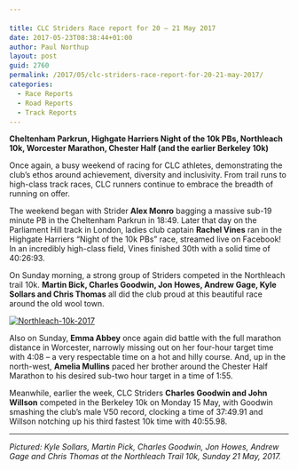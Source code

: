 ```yaml
---

title: CLC Striders Race report for 20 – 21 May 2017
date: 2017-05-23T08:38:44+01:00
author: Paul Northup
layout: post
guid: 2760
permalink: /2017/05/clc-striders-race-report-for-20-21-may-2017/
categories:
  - Race Reports
  - Road Reports
  - Track Reports
---
```

**Cheltenham Parkrun, Highgate Harriers Night of the 10k PBs, Northleach 10k, Worcester Marathon, Chester Half (and the earlier Berkeley 10k)**

Once again, a busy weekend of racing for CLC athletes, demonstrating the club’s ethos around achievement, diversity and inclusivity. From trail runs to high-class track races, CLC runners continue to embrace the breadth of running on offer.

The weekend began with Strider **Alex Monro** bagging a massive sub-19 minute PB in the Cheltenham Parkrun in 18:49. Later that day on the Parliament Hill track in London, ladies club captain **Rachel Vines** ran in the Highgate Harriers “Night of the 10k PBs” race, streamed live on Facebook! In an incredibly high-class field, Vines finished 30th with a solid time of 40:26:93.

On Sunday morning, a strong group of Striders competed in the Northleach trail 10k. **Martin Bick, Charles Goodwin, Jon Howes, Andrew Gage, Kyle Sollars and Chris Thomas** all did the club proud at this beautiful race around the old wool town.

[<img class="alignnone wp-image-2763" src="/Images/2017/05/Northleach-10k-2017.jpg" alt="Northleach-10k-2017" width="850" height="638" srcset="/Images/2017/05/Northleach-10k-2017.jpg 960w, /Images/2017/05/Northleach-10k-2017-300x225.jpg 300w, /Images/2017/05/Northleach-10k-2017-768x576.jpg 768w" sizes="(max-width: 850px) 100vw, 850px" />](/Images/2017/05/Northleach-10k-2017.jpg)

Also on Sunday, **Emma Abbey** once again did battle with the full marathon distance in Worcester, narrowly missing out on her four-hour target time with 4:08 – a very respectable time on a hot and hilly course. And, up in the north-west, **Amelia Mullins** paced her brother around the Chester Half Marathon to his desired sub-two hour target in a time of 1:55.

Meanwhile, earlier the week, CLC Striders **Charles Goodwin and John Willson** competed in the Berkeley 10k on Monday 15 May, with Goodwin smashing the club’s male V50 record, clocking a time of 37:49.91 and Willson notching up his third fastest 10k time with 40:55.98.

* * *

_Pictured: Kyle Sollars, Martin Pick, Charles Goodwin, Jon Howes, Andrew Gage and Chris Thomas at the Northleach Trail 10k, Sunday 21 May, 2017._